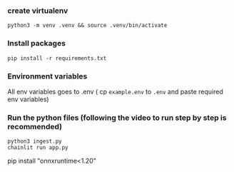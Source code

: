 ### create virtualenv
```
python3 -m venv .venv && source .venv/bin/activate
```

### Install packages
```
pip install -r requirements.txt
```

### Environment variables
All env variables goes to .env ( cp `example.env` to `.env` and paste required env variables)

### Run the python files (following the video to run step by step is recommended)
```
python3 ingest.py
chainlit run app.py
```
pip install "onnxruntime<1.20"
